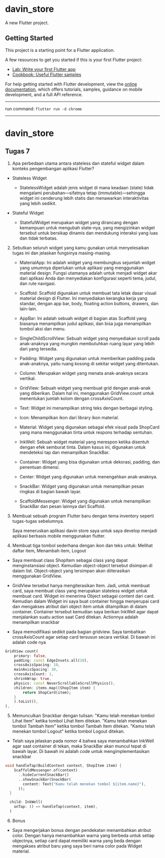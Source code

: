 # davin_store

A new Flutter project.

## Getting Started

This project is a starting point for a Flutter application.

A few resources to get you started if this is your first Flutter project:

- [Lab: Write your first Flutter app](https://docs.flutter.dev/get-started/codelab)
- [Cookbook: Useful Flutter samples](https://docs.flutter.dev/cookbook)

For help getting started with Flutter development, view the
[online documentation](https://docs.flutter.dev/), which offers tutorials,
samples, guidance on mobile development, and a full API reference.

---

run command: `flutter run -d chrome`

---

# davin_store

## Tugas 7
1. Apa perbedaan utama antara stateless dan stateful widget dalam konteks pengembangan aplikasi Flutter?

- Stateless Widget

    - StatelessWidget adalah jenis widget di mana keadaan (state) tidak mengalami perubahan—sifatnya tetap (immutable)—sehingga widget ini cenderung lebih statis dan menawarkan interaktivitas yang lebih sedikit.

- Stateful Widget

    - StatefulWidget merupakan widget yang dirancang dengan kemampuan untuk mengubah state-nya, yang mengizinkan widget tersebut untuk bersikap dinamis dan mendukung interaksi yang luas dan tidak terbatas.

2. Sebutkan seluruh widget yang kamu gunakan untuk menyelesaikan tugas ini dan jelaskan fungsinya masing-masing.

    - MaterialApp: Ini adalah widget yang membungkus sejumlah widget yang umumnya diperlukan untuk aplikasi yang menggunakan material design. Fungsi utamanya adalah untuk menjadi widget akar dari aplikasi Anda dan menyediakan konfigurasi seperti tema, judul, dan rute navigasi.

    - Scaffold: Scaffold digunakan untuk membuat tata letak dasar visual material design di Flutter. Ini menyediakan kerangka kerja yang standar, dengan app bar, body, floating action buttons, drawers, dan lain-lain.

    - AppBar: Ini adalah sebuah widget di bagian atas Scaffold yang biasanya menampilkan judul aplikasi, dan bisa juga menampilkan tombol aksi dan menu.

    - SingleChildScrollView: Sebuah widget yang menyediakan scroll pada anak-anaknya yang mungkin membutuhkan ruang layar yang lebih dari yang tersedia.

    - Padding: Widget yang digunakan untuk memberikan padding pada anak-anaknya, yaitu ruang kosong di sekitar widget yang ditentukan.

    - Column: Merupakan widget yang menata anak-anaknya secara vertikal.

    - GridView: Sebuah widget yang membuat grid dengan anak-anak yang diberikan. Dalam hal ini, menggunakan GridView.count untuk menentukan jumlah kolom dengan crossAxisCount.

    - Text: Widget ini menampilkan string teks dengan berbagai styling.

    - Icon: Menampilkan ikon dari library ikon material.

    - Material: Widget yang digunakan sebagai efek visual pada ShopCard yang mana menggunakan tinta untuk respons terhadap sentuhan.

    - InkWell: Sebuah widget material yang merespon ketika disentuh dengan efek semburat tinta. Dalam kasus ini, digunakan untuk mendeteksi tap dan menampilkan SnackBar.

    - Container: Widget yang bisa digunakan untuk dekorasi, padding, dan penentuan dimensi.

    - Center: Widget yang digunakan untuk menengahkan anak-anaknya.

    - SnackBar: Widget yang digunakan untuk menampilkan pesan ringkas di bagian bawah layar.

    - ScaffoldMessenger: Widget yang digunakan untuk menampilkan SnackBar dan pesan lainnya dari Scaffold.

3. Membuat sebuah program Flutter baru dengan tema inventory seperti tugas-tugas sebelumnya.

    Saya meneruskan aplikasi davin store saya untuk saya develop menjadi aplikasi berbasis mobile menggunakan flutter.

4. Membuat tiga tombol sederhana dengan ikon dan teks untuk: Melihat daftar item, Menambah item, Logout

- Saya membuat class ShopItem sebagai class yang dapat menginstansiasi object. Kemudian object-object tersebut disimpan di dalam list. Object-object yang tersimpan akan diiterasikan menggunakan GridView.

- GridView tersebut hanya mengiterasikan Item. Jadi, untuk membuat card, saya membuat class yang merupakan stateless widget untuk membuat card. Widget ini menerima Object sebagai content dari card. Kemudian dalam Widget ini saya buat container hingga menyerupai card dan mengakses atribut dari object item untuk ditampilkan di dalam container. Container tersebut kemudian saya berikan InkWell agar dapat menjalankan suatu action saat Card ditekan. Actionnya adalah menampilkan snackbar

- Saya memodifikasi sedikit pada bagian gridview. Saya tambahkan crossAxisCount agar setiap card tersusun secara vertikal. Di bawah ini adalah code nya

```dart
GridView.count(
    primary: false,
    padding: const EdgeInsets.all(10),
    crossAxisSpacing: 10,
    mainAxisSpacing: 10,
    crossAxisCount: 1, 
    shrinkWrap: true,
    physics: const NeverScrollableScrollPhysics(),
    children: items.map((ShopItem item) {
        return ShopCard(item);
    }
    ).toList(),
),
```

5. Memunculkan Snackbar dengan tulisan: "Kamu telah menekan tombol Lihat Item" ketika tombol Lihat Item ditekan. "Kamu telah menekan tombol Tambah Item" ketika tombol Tambah Item ditekan. "Kamu telah menekan tombol Logout" ketika tombol Logout ditekan.

- Telah saya jelaskan pada nomor 4 bahwa saya menambahkan InkWell agar saat container di tekan, maka SnackBar akan muncul tepat di bawah layar. Di bawah ini adalah code untuk mengimplementasikan snackbar

```dart
void handleTap(BuildContext context, ShopItem item) { 
    ScaffoldMessenger.of(context)
      ..hideCurrentSnackBar()
      ..showSnackBar(SnackBar(
        content: Text("Kamu telah menekan tombol ${item.name}"),
      ));
  }

  child: InkWell(
    onTap: () => handleTap(context, item),
  )

```

6. Bonus

- Saya mengerjakan bonus dengan pendekatan menambahkan atribut color. Dengan hanya menambahkan warna yang berbeda untuk setiap objectnya, setiap card dapat memiliki warna yang beda dengan mengakses atribut baru yang saya beri nama color pada Widget material.
